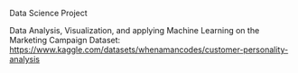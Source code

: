 Data Science Project 

Data Analysis, Visualization, and applying Machine Learning on the Marketing Campaign Dataset: https://www.kaggle.com/datasets/whenamancodes/customer-personality-analysis 
